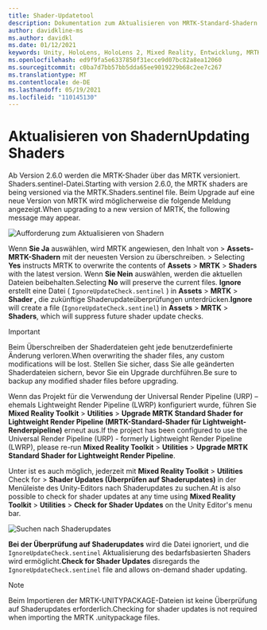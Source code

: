 ```yaml
---
title: Shader-Updatetool
description: Dokumentation zum Aktualisieren von MRTK-Standard-Shadern
author: davidkline-ms
ms.author: davidkl
ms.date: 01/12/2021
keywords: Unity, HoloLens, HoloLens 2, Mixed Reality, Entwicklung, MRTK,
ms.openlocfilehash: ed9f9fa5e6337850f31ecce9d07bc82a8ea12060
ms.sourcegitcommit: c0ba7d7bb57bb5dda65ee9019229b68c2ee7c267
ms.translationtype: MT
ms.contentlocale: de-DE
ms.lasthandoff: 05/19/2021
ms.locfileid: "110145130"
---
```

# <a name="updating-shaders"></a><span data-ttu-id="38072-104">Aktualisieren von Shadern</span><span class="sxs-lookup"><span data-stu-id="38072-104">Updating Shaders</span></span>

<span data-ttu-id="38072-105">Ab Version 2.6.0 werden die MRTK-Shader über das MRTK versioniert. Shaders.sentinel-Datei.</span><span class="sxs-lookup"><span data-stu-id="38072-105">Starting with version 2.6.0, the MRTK shaders are being versioned via the MRTK.Shaders.sentinel file.</span></span> <span data-ttu-id="38072-106">Beim Upgrade auf eine neue Version von MRTK wird möglicherweise die folgende Meldung angezeigt.</span><span class="sxs-lookup"><span data-stu-id="38072-106">When upgrading to a new version of MRTK, the following message may appear.</span></span>

![Aufforderung zum Aktualisieren von Shadern](../images/tools/UpdateShaderPrompt.png)

<span data-ttu-id="38072-108">Wenn **Sie Ja** auswählen, wird MRTK angewiesen, den Inhalt von   >  **Assets-MRTK-Shadern** mit der neuesten Version zu überschreiben.  >  </span><span class="sxs-lookup"><span data-stu-id="38072-108">Selecting **Yes** instructs MRTK to overwrite the contents of **Assets** > **MRTK** > **Shaders** with the latest version.</span></span> <span data-ttu-id="38072-109">Wenn **Sie Nein** auswählen, werden die aktuellen Dateien beibehalten.</span><span class="sxs-lookup"><span data-stu-id="38072-109">Selecting **No** will preserve the current files.</span></span> <span data-ttu-id="38072-110">**Ignore** erstellt eine Datei ( `IgnoreUpdateCheck.sentinel` ) in **Assets**  >  **MRTK**  >  **Shader ,** die zukünftige Shaderupdateüberprüfungen unterdrücken.</span><span class="sxs-lookup"><span data-stu-id="38072-110">**Ignore** will create a file (`IgnoreUpdateCheck.sentinel`) in **Assets** > **MRTK** > **Shaders**, which will suppress future shader update checks.</span></span>

> [!IMPORTANT]
> <span data-ttu-id="38072-111">Beim Überschreiben der Shaderdateien geht jede benutzerdefinierte Änderung verloren.</span><span class="sxs-lookup"><span data-stu-id="38072-111">When overwriting the shader files, any custom modifications will be lost.</span></span> <span data-ttu-id="38072-112">Stellen Sie sicher, dass Sie alle geänderten Shaderdateien sichern, bevor Sie ein Upgrade durchführen.</span><span class="sxs-lookup"><span data-stu-id="38072-112">Be sure to backup any modified shader files before upgrading.</span></span>
>
> <span data-ttu-id="38072-113">Wenn das Projekt für die Verwendung der Universal Render Pipeline (URP) – ehemals Lightweight Render Pipeline (LWRP) konfiguriert wurde, führen Sie **Mixed Reality Toolkit** > **Utilities** >
>  **Upgrade MRTK Standard Shader for Lightweight Render Pipeline (MRTK-Standard-Shader für Lightweight-Renderpipeline)** erneut aus.</span><span class="sxs-lookup"><span data-stu-id="38072-113">If the project has been configured to use the Universal Render Pipeline (URP) - formerly Lightweight Render Pipeline (LWRP), please re-run **Mixed Reality Toolkit** > **Utilities** >
**Upgrade MRTK Standard Shader for Lightweight Render Pipeline**.</span></span>

<span data-ttu-id="38072-114">Unter ist es auch möglich, jederzeit mit **Mixed Reality Toolkit**  >  **Utilities** Check for  >  **Shader Updates (Überprüfen auf Shaderupdates)** in der Menüleiste des Unity-Editors nach Shaderupdates zu suchen.</span><span class="sxs-lookup"><span data-stu-id="38072-114">At is also possible to check for shader updates at any time using **Mixed Reality Toolkit** > **Utilities** > **Check for Shader Updates** on the Unity Editor's menu bar.</span></span>

![Suchen nach Shaderupdates](../images/tools/ShaderUpdateMenu.png)

<span data-ttu-id="38072-116">**Bei der Überprüfung auf Shaderupdates** wird die Datei ignoriert, und die `IgnoreUpdateCheck.sentinel` Aktualisierung des bedarfsbasierten Shaders wird ermöglicht.</span><span class="sxs-lookup"><span data-stu-id="38072-116">**Check for Shader Updates** disregards the `IgnoreUpdateCheck.sentinel` file and allows on-demand shader updating.</span></span>

> [!NOTE]
> <span data-ttu-id="38072-117">Beim Importieren der MRTK-UNITYPACKAGE-Dateien ist keine Überprüfung auf Shaderupdates erforderlich.</span><span class="sxs-lookup"><span data-stu-id="38072-117">Checking for shader updates is not required when importing the MRTK .unitypackage files.</span></span>
